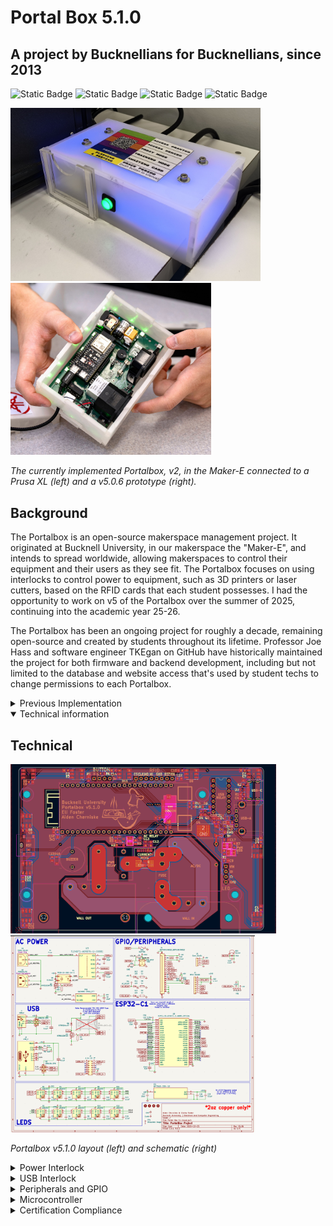 # Portal Box 5.1.0
## A project by Bucknellians for Bucknellians, since 2013
<img alt="Static Badge" src="https://img.shields.io/badge/Program-KiCad?style=flat&logo=kicad&logoSize=auto&color=blue&link=kicad.org"> <img alt="Static Badge" src="https://img.shields.io/badge/Platform-ESP32?style=flat&logo=espressif&color=gray&link=https://docs.espressif.com/projects/esp-dev-kits/en/latest/esp32s3/esp32-s3-devkitc-1/user_guide_v1.1.html#hardware-reference"> <img alt="Static Badge" src="https://img.shields.io/badge/Firmware-MicroPython?style=flat&logo=python&logoSize=auto&color=yellow"> <img alt="Static Badge" src="https://img.shields.io/badge/Status-Complete-green?style=flat">


<img src="img/portal2.jpg" alt="Current Portalbox implementation in the Maker-E" width="400"/> <img src="img/portalhands.png" alt="v5.0.6 while in progress" height="275"/>

*The currently implemented Portalbox, v2, in the Maker-E connected to a Prusa XL (left) and a v5.0.6 prototype (right).*

## Background
The Portalbox is an open-source makerspace management project. It originated at Bucknell University, in our makerspace the "Maker-E", and intends to spread worldwide, allowing makerspaces to control their equipment and their users as they see fit. The Portalbox focuses on using interlocks to control power to equipment, such as 3D printers or laser cutters, based on the RFID cards that each student possesses. I had the opportunity to work on v5 of the Portalbox over the summer of 2025, continuing into the academic year 25-26.

The Portalbox has been an ongoing project for roughly a decade, remaining open-source and created by students throughout its lifetime. Professor Joe Hass and software engineer TKEgan on GitHub have historically maintained the project for both firmware and backend development, including but not limited to the database and website access that's used by student techs to change permissions to each Portalbox.

<details>
<summary> Previous Implementation </summary>
##Current Implementation
<img src="img/portal2.jpg" alt="Current Portalbox implementation in the Maker-E" />
As it stands, the Portalbox is in the MakerE and for the most part, working as intended. It includes a very simple I/O: A slot for an RFID card, a simple pushbutton, and on the back two power ports and a reset button. As much of this functionality has been retained for the next iteration. 

Use of the current Portalbox is very simple, intentionally so. Simply place your RFID card, programmed by a technician or makerspace administrator, into the card slot. The Portalbox will light blue if you are marked as certified in an SQL database, and red if you're not. If it determines that you are certified, it will activate the power interlock and allow wall power to flow to the machine that it's connected to, be it a 3D printer, laser cutter, or soldering iron. When you remove your card, the box will begin blinking yellow and beeping at you. Pressing the button on the front will exit this "grace mode". Putting your card back in will accomplish the same as putting your card in originally. However, if you place in a card programmed as a "proxy card", the box will light orange and remain on. The result is that you may use the machine or leave it running, but keep your assigned RFID card with you. Finally, if a user assigned as a trainer in the database takes their card out of the box, a non-certified user may place theirs as a replacement. The box will light purple for "training" mode, allowing the user to temporarily keep the equipment active while learning how to use it. After they have been trained on the piece of equipment a technician can certify them so they may use it in the future.
</details>

<details open>
<summary>Technical information</summary>

## Technical
<img src="img/portalpcb.png" alt="Current Portalbox implementation in the Maker-E" width="425"/>
<img src="img/portalschm.png" alt="Current Portalbox implementation in the Maker-E" height="315"/>

*Portalbox v5.1.0 layout (left) and schematic (right)*

<details>
<summary>Power Interlock</summary>

![](img/pwoer.png "Schematic view of AC Power section for v5.1.0")
### Overview
The Portalbox itself is powered off of 120Vrms from the wall, allowing for simpler placement and no worries or frustrations regarding battery power, lifetime, and so on. We use a hefty AC/DC converted to provide 5v power to the rest of the Portalbox, including the ESP32. We use relays to interlock wall power in between our two ports, one IEC C13 and one IEC C14. The female C13 is intended to be connected to wall power, while the male C14 is 15A fused output to makerspace equipment. We also include a current measurement IC to monitor power draw from a machine and monitor relay accuracy. Ensure that only 2 ounce copper is used when manufacturing: trace widths have been calculated to 2oz and traces may turn into fuses if incorrectly manufactured.
### Relay
We chose a [CUI Devices 20A relay](https://www.digikey.com/en/products/detail/same-sky-formerly-cui-devices/PR28-5V-360-1A-E/22522201?s=N4IgTCBcDa5mBmAtABwE5gBxIKwDckEA2ABiQEYBDJAUyQDsATEAXQF8g "Digikey") to ensure that our fuse would disconnect the circuit before any parts become damaged. The relay accepts the hot line from the wall and outputs it to the current measurement IC when the relay is activated. Activation is done using a simple [NMOS transistor](https://www.digikey.com/en/products/detail/diodes-incorporated/2N7002K-7/1934378?s=N4IgTCBcDa4HIHYAMSwGkC0CAiBJAwgCoZzYgC6AvkA "Digikey") circuit to allow for a 3v GPIO pin from the ESP32 to activate the relay using 5v (its required activation voltage). This specific transistor was chosen for availability, being pre-stocked in our space.

### Current Measurement
We're measuring current flowing from the wall out to the C14 port for a multitude of reasons. With proper implementation, this would allow for a measurement of "normal" current draw for any given machine, thus allowing continuous monitoring and flagging of any unusual or concerning behavior remotely. It would also allow us to retrieve records or throw a flag if our maximum of 15A is reached, thus requiring us to replace the onboard fuse. This would require some implementation with the existing MariaDB SQL database to store said current data and/or flags. Measurement is accomplished using an [Infineon IC](https://www.digikey.com/en/products/detail/infineon-technologies/TLE4971A050T5UE0001XUMA1/18700354?s=N4IgTCBcDaICoBkCiAWAnAdgIwFoCCADAKwFxE4CqOSBtWIAugL5A "Digikey") for this specific purpose. It's capable of +-120A, being much more than we need. It ouputs a variable voltage that depends on the current flowing through two major pads, allowing for later conversion into what specific current is being measured.
</details>

<details>
<summary>USB Interlock</summary>

![](img/usb.png "Schematic view of USB interlock section for v5.1.0")
### Overview
The Portalbox is equipped to provide data interlock through USB 2.0 between a USB-A port and a USB-C port. This is for specific applications such as the Maker-E's laser cutter, where proprietary power supply makes power interlock difficult. However, one is able to connect USB cables in between the cutter and a dedicated device to restrict data transfer of files required for laser cutting. It uses a similar relay structure to the power interlock to allow for robust switching.

### Relay
We use a [Standex-Meder](https://www.digikey.com/en/products/detail/standex-meder-electronics/DIP05-2A72-21L/2765346?s=N4IgTCBcDaICIEkAKAGArAWjAQQOxiwEYAZEAXQF8g "Digikey") DIP relay to allow for switching of data lines. It allows for simultaneous switching of two signals, which was necessary to interlock the D+/D- lines found in the USB 2.0 protocol. This particular relay may be out of stock and a Littelfuse equivealent is available. It's shown as excluded from the board in the schematic because we use a different [DIP header](https://www.digikey.com/en/products/detail/assmann-wsw-components/A-14-LC-TT/821743?s=N4IgTCBcDaIIIAICMAWAtAGQMJoCq5AF0BfIA "Digikey") J3 to allow for active switching of relays. Modularity is a big focus of the Portalbox, so switching of any components is ideal when possible.

### USB port design
We use typical four-pin USB-A 2.0 ports as well as USB-C ports capable of 3.0 on the board files seen above. They follow best practices found in the datasheet for design, including but not limited to ESD protection with diode system ICs U1 and U2. Both ports are always powered with 5v and have no data connection unless the above relays are active.
</details>

<details>
<summary>Peripherals and GPIO</summary>

![](img/gpio.png "Schematic view of GPIO section for v5.1.0")

While the power and data interlocks are the meat and potatoes of the Portalbox, our peripherals and GPIO is the seasoning. These focus on all of our miscellaneous functions, both new and old. Historically the boxes have been as simple to use as possible, including simply a card slot, single pushbutton, and RGB LEDs for feedback. This functionality has been retained, but we hope to significantly improve it for future use.

### Casing
<img src="img/twoportals.jpeg" alt="Side-by-side old and new versions of the Portalbox." />
Size has been another important factor of consideration while moving through the current version of the Portalbox. Initial versions were vertically stacked components, so they were relatively compact and fit in the space well. The versions currently implemented moved away from the vertical architecture, so they expanded significantly in footprint next to machinery in the Maker-E. Beginning our project, we wanted to ensure that we could shrink this footprint at least a little bit so the Portalbox would be more usable and widely applicable for most makerspaces. Above is pictured a version 5.0.6 (left), which is the same size as a version 5.1, next to a currently implemented Portalbox (right). The difference is apparent.

#### Materials and Design

Previously Portalboxes were all made out of lasercut acrylic, which was intentionally a semi-transparent material designed to be opaque but let LED light through to color the box itself. This design has worked very well, but we had serveral quarrels with it when starting the project. First and foremost, it was very painful to construct. The pieces had to fit together very precisely and use Very Heavy Bond tape to stick together long-term. The acrylic material was also expensive to acquire. We found that the original reasoning to choose acrylic was that makerspaces would be able to manufacture their own cases if they had a laser cutter on hand, as we did. Considering this design decision, we chose to move the Portalbox to a 3D printed enclosure. Nowadays, especially in the ECE space, 3D printers are a staple of iterative design and most makerspaces have access to at least one. We tested multiple filament types and determined that Jessie Transparent PLA was strong yet still let through the appropriate amount of light from LEDs mounted on the board. Gyroid infill patterns also provide fun effects! While designing the case, we were focused on ensuring modularity and ease of use. The case is designed to snap together using dovetails and require no adhesive or tape to stay together long-term. Said dovetails also provide interesting opportunities for modularity.

#### Modularity

<img src="img/modules.PNG" alt="Top side of the Portalbox showcasing a card reader and touchscreen module installed." />
Utilizing the 3D printed nature of the case and the dovetail design, we determined a method to standardize our design and allow for some of the open-source mindset to enhance the Portalbox. First and foremost, the Portalbox case was designed with options in mind. There are multiple inputs and outputs that one can choose to use with the Portalbox and that will work natively and immediately with the firmware, all of which have case pieces designed to fit them. There are also options to fit the same inputs and outputs on different sides of the case for alternate mounting options. The peak of modularity can be seen on the top part of the case, where it simply features two large holes containing dovetails to slot other pieces into. With this design, we're able to manufacture modules which best fit our use-case: from touchscreens to buttons to card readers, it provides nearly unlimited opportunity to design what you want for your makerspace and customize your Portalbox appropriately. We hope that the nature of this design will encourage others to participate and begin designing alternate components that will work with all the previous ones we've provided as a starting point.

### User Feedback

Along with the above mention of modularity, we wanted to ensure that this version of the Portalbox would be able to continue in its current function as well as extend to new applications. Therefore, we kept all of the same standard inputs and outputs: a piezo buzzer to alert users, RGB addressable LEDs to provide status of the box, a simple button for a multifunctional input, and an RFID reader for the typical "slot" application. We also extended some of the more technical user feedback by including test points for important nets, as well as mono-color feedback LEDs for 5v power, AC relay activation, and USB relay activation. A reset button broken out to the user is also available in the case of a manual reset becoming necessary. However, with the aforementioned modular case, we also included some other options for administrators. The firmware provides for a "tap" mode, where users no longer have to leave their card inside a Portalbox to use equipment. They can simply tap it on the case, and a "proxy" mode will be handled all in software instead of requiring physical proxy cards. We also added a ribbon cable connector for Adafruit's Eye-SPI technology, making interfacing with one of their [ILI9341 capacitative touch displays](https://www.adafruit.com/product/2090 "Adafruit") simple to implement. We hope that this will spruce up our space and make the Portalboxes even easier to use, while not precluding previous use-cases.
</details>

<details>
<summary>Microcontroller</summary>

![](img/esp.png "Schematic view of MCU section for v5.1.0")
### History
<img src="img/ESP.jpg" alt="Historical and current MCUs" width="400"/> <img src="img/previous.jpg" alt="Historical and current MCUs" width="400"/>


Historically, the Portalbox has been through every microcontroller you can think of. An original iteration used RP2040 breakout boards to do all processing on the platform, and connected a Pi Zero W to it for WiFi and API calling capabilities. Some time after that, a Raspberry Pi 4 was used to accomplish both tasks on one platform - at this point the Portalbox was running a full Linux OS with some firmware stored on it that would run upon boot.

During our time with the project, one of our main goals was to move platform to something that was smaller, less expensive, and more apt for the task. We chose to use the ESP32 platform, as it would still give us full internet capabilities while in a smaller form factor and with plenty of processing power to do the job. This turned our major limitation into GPIO.

We deliberately chose to utilize a [full devkit from Espressif](https://www.digikey.com/en/products/detail/espressif-systems/ESP32-S3-DEVKITC-1-N8R8/15295894 "Digikey") instead of simply placing the chip on our board. This decision was made for a multitude of reasons, but chief among them was that it made our lives easier and will continue to be effective far into the future. Long story short, all of the onboard electronics already included allowed us to focus on development of our other systems instead of worrying about setting up JTAG and the like. It also allows us to simply replace an entire module if something fails in the future, meaning these boards will be able to be used far into the future by simply replacing components and preventing the trashing of an entire board due to an oversight or failure.

Accordingly, we chose the Espressif devkit because they provide the most complete hardware output, as well as a fleshed out ESP-IDF toolchain for natively flashing boards if necessary. Specifically, the Espressif ESP32-S3-Devkit-C1 breaks out nearly all of the onboard GPIO so we can fit in all of our components that we need to and leave several pins for further expansion if we so desire. We originally began development with the ESP32-C6 devkit, but found it was too limited for our needs. The S3, specifically the C1-N8R8 revision, takes a larger footprint of the board but has proportionately more GPIO. Also beware of off-brand or alternate suppliers of devkits, as we found some with the same functionality but a very different physical footprint, being longer and skinnier. Be aware of the difference and make sure to purchase from Digikey or Adafruit. 

At different points we utilized ESP-IDF to flash our devkits with a custom build of Micropython. All firmware for the Portalbox is currently written in Micropython. There's a big focus on connectivity, and getting access to WPA3-Enterprise networks was a goal of ours. These networks are extremely common at universities and would make spreading the Portalbox much easier if they will natively hook up to existing WiFi networks. This is currently not implemented, as Micropython does not natively support Enterprise networks. There's a pending pull request that would implement it, so hopefully soon this capability will be added. In the meantime, our boxes are connected to the hidden Personal-class network on campus used in our engineering building.
</details>

<details>
<summary>Certification Compliance</summary>


</details>


</details>

